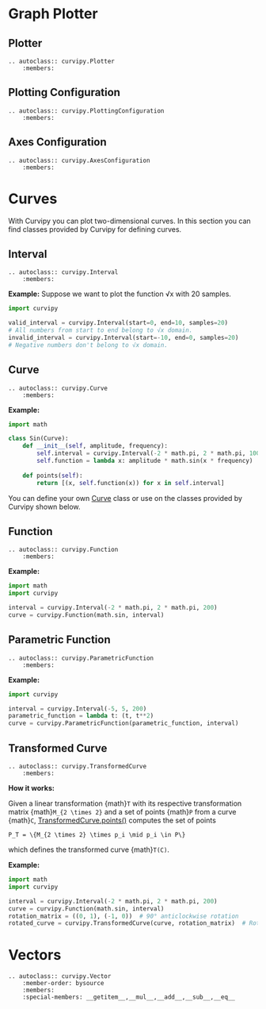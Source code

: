 # Graph Plotter

## Plotter

```{eval-rst}
.. autoclass:: curvipy.Plotter
    :members:
```

## Plotting Configuration

```{eval-rst}
.. autoclass:: curvipy.PlottingConfiguration
    :members:
```

## Axes Configuration

```{eval-rst}
.. autoclass:: curvipy.AxesConfiguration
    :members:
```

# Curves

With Curvipy you can plot two-dimensional curves. In this section you can find classes provided by Curvipy for defining curves.

## Interval

```{eval-rst}
.. autoclass:: curvipy.Interval
    :members:
```

**Example:**
Suppose we want to plot the function √x with 20 samples.

```python
import curvipy

valid_interval = curvipy.Interval(start=0, end=10, samples=20) 
# All numbers from start to end belong to √x domain.
invalid_interval = curvipy.Interval(start=-10, end=0, samples=20) 
# Negative numbers don't belong to √x domain.
```

## Curve

```{eval-rst}
.. autoclass:: curvipy.Curve
    :members:
```

**Example:**
```python
import math

class Sin(Curve):
    def __init__(self, amplitude, frequency):
        self.interval = curvipy.Interval(-2 * math.pi, 2 * math.pi, 100)
        self.function = lambda x: amplitude * math.sin(x * frequency)
    
    def points(self):
        return [(x, self.function(x)) for x in self.interval]
```

You can define your own [Curve](curvipy.Curve) class or use on the classes provided by Curvipy shown below.

## Function

```{eval-rst}
.. autoclass:: curvipy.Function
    :members:
```

**Example:**

```python
import math
import curvipy

interval = curvipy.Interval(-2 * math.pi, 2 * math.pi, 200)
curve = curvipy.Function(math.sin, interval)
```

## Parametric Function

```{eval-rst}
.. autoclass:: curvipy.ParametricFunction
    :members:
```

**Example:**

```python
import curvipy

interval = curvipy.Interval(-5, 5, 200)
parametric_function = lambda t: (t, t**2)
curve = curvipy.ParametricFunction(parametric_function, interval)
```

## Transformed Curve

```{eval-rst}
.. autoclass:: curvipy.TransformedCurve
    :members:
```

**How it works:**

Given a linear transformation {math}`T` with its respective transformation matrix {math}`M_{2 \times 2}` and a set of points {math}`P` from a curve {math}`C`, [TransformedCurve.points()](curvipy.TransformedCurve.points()) computes the set of points

```{math}
P_T = \{M_{2 \times 2} \times p_i \mid p_i \in P\}
```

which defines the transformed curve {math}`T(C)`.

**Example:**

```python
import math
import curvipy

interval = curvipy.Interval(-2 * math.pi, 2 * math.pi, 200)
curve = curvipy.Function(math.sin, interval)
rotation_matrix = ((0, 1), (-1, 0))  # 90° anticlockwise rotation
rotated_curve = curvipy.TransformedCurve(curve, rotation_matrix)  # Rotated sin(x)
```

# Vectors

```{eval-rst}
.. autoclass:: curvipy.Vector
    :member-order: bysource
    :members:
    :special-members: __getitem__,__mul__,__add__,__sub__,__eq__
```
